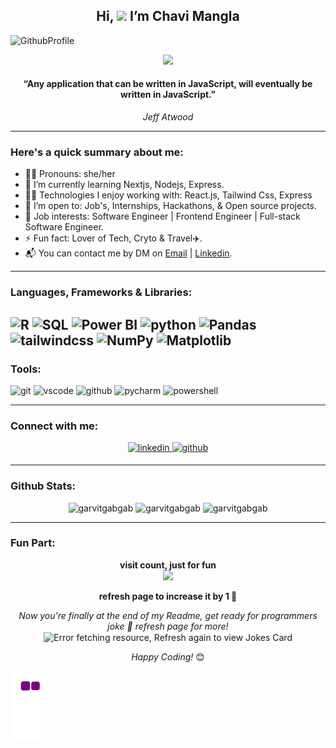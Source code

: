 ## <div align="center">Hi, <img src="https://media.giphy.com/media/hvRJCLFzcasrR4ia7z/giphy.gif" width="30px"> I’m Chavi Mangla</div> 
![GithubProfile](https://user-images.githubusercontent.com/31867166/196738604-b9b383b9-f5db-4285-8137-1f04be45a117.gif)
<div align="center">
<img src="https://readme-typing-svg.herokuapp.com/?lines=Software%20Engineer.%20👨‍💻;With%202%2B%20years%20of%20coding%20experience;Lover%20Of%20Technology!%20😍;Love%20working%20remotely.%20🌍&font=Fira%20Code&center=true&width=550&height=45&vCenter=true&size=22&pause=1500">
</div>
<div align="center">
<h4>“Any application that can be written in JavaScript, will eventually be written in JavaScript.”</h4>
<cite>Jeff Atwood</cite>
</div>

---

### Here's a quick summary about me:

- 👨‍💼 Pronouns: she/her
- 🌱 I’m currently learning Nextjs, Nodejs, Express.
- 👨‍💻 Technologies I enjoy working with: React.js, Tailwind Css, Express 
- 📂 I’m open to: Job's, Internships, Hackathons, & Open source projects.
- 💼 Job interests: Software Engineer | Frontend Engineer | Full-stack Software Engineer.
- ⚡ Fun fact: Lover of Tech, Cryto & Travel✈️.
- 📬 You can contact me by DM on [Email](mailto:chavi.mangla133@gmail.com) | [Linkedin](https://www.linkedin.com/in/chavi-mangla/).

---

### Languages, Frameworks & Libraries:

![R](https://img.shields.io/badge/R-276DC3?style=for-the-badge&logo=r&logoColor=white)
![SQL](https://img.shields.io/badge/SQL-316192?style=for-the-badge&logo=postgresql&logoColor=white)
![Power BI](https://img.shields.io/badge/PowerBI-F2C811?style=for-the-badge&logo=powerbi&logoColor=black)
![python](https://img.shields.io/badge/Python-306998?style=for-the-badge&logo=python&logoColor=4B8Bff)
![Pandas](https://img.shields.io/badge/Pandas-150458?style=for-the-badge&logo=pandas&logoColor=white)
![tailwindcss](https://img.shields.io/badge/Tailwind_CSS-38B2AC?style=for-the-badge&logo=tailwind-css&logoColor=white)
![NumPy](https://img.shields.io/badge/NumPy-013243?style=for-the-badge&logo=numpy&logoColor=white)
![Matplotlib](https://img.shields.io/badge/Matplotlib-008080?style=for-the-badge&logo=matplotlib&logoColor=white)
---

### Tools:

![git](https://img.shields.io/badge/git-303030?style=for-the-badge&logo=git&logoColor=f34f29)
![vscode](https://img.shields.io/badge/Visual_Studio_Code-0078D4?style=for-the-badge&logo=visual%20studio%20code&logoColor=white)
![github](https://img.shields.io/badge/github-303030.svg?&style=for-the-badge&logo=github&logoColor=white)
![pycharm](https://img.shields.io/badge/PyCharm-ffd43b.svg?&style=for-the-badge&logo=PyCharm&logoColor=000000)
![powershell](https://img.shields.io/badge/powershell-000.svg?&style=for-the-badge&logo=powershell&logoColor=fff)


---

### Connect with me: 
<div align="center">
<a href="https://www.linkedin.com/in/chavi-mangla/" target="_blank">
<img src=https://img.shields.io/badge/linkedin-%231E77B5.svg?&style=for-the-badge&logo=linkedin&logoColor=white alt=linkedin style="margin-bottom: 5px;" />
</a>


<a href="https://github.com/chavi13" target="_blank">
<img src=https://img.shields.io/badge/github-%2324292e.svg?&style=for-the-badge&logo=github&logoColor=white alt=github style="margin-bottom: 5px;" />
</a>

</div>

---

### Github Stats:
<div align="center">
  <img src="https://github-readme-stats.vercel.app/api/top-langs?username=garvitgabgab&show_icons=true&locale=en&layout=compact" alt="garvitgabgab" width="29%"/>
  <img src="https://github-readme-stats.vercel.app/api?username=garvitgabgab&show_icons=true&locale=en" alt="garvitgabgab" width="30%" />
  <img src="https://github-readme-streak-stats.herokuapp.com/?user=garvitgabgab&" alt="garvitgabgab" width="30%" />
</div> 

---

### Fun Part:
<div align="center"> 
<b>visit count, just for fun</b><br>
  <img src="https://profile-counter.glitch.me/ezeibekweemma/count.svg" />
</div>
<p align="center">
  <b>refresh page to increase it by 1 🤪</b>
</p>

<div align="center">
<i>Now you're finally at the end of my Readme, get ready for programmers joke 🤪 refresh page for more!</i>

<img align="center" src="https://readme-jokes.vercel.app/api?theme=darcula" alt="Error fetching resource, Refresh again to view Jokes Card" theme="prussian" width='900' />

<i>Happy Coding!</i> 😊

</div>

![snake gif](https://github.com/garvitgabgab/garvitgabgab/blob/output/github-contribution-grid-snake.gif)
